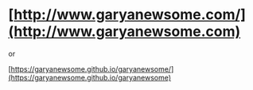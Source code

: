 # [http://www.garyanewsome.com/](http://www.garyanewsome.com)

or

[https://garyanewsome.github.io/garyanewsome/](https://garyanewsome.github.io/garyanewsome)



